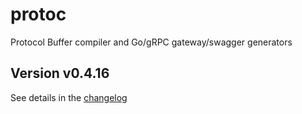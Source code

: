 # protoc
Protocol Buffer compiler and Go/gRPC gateway/swagger generators

## Version v0.4.16

See details in the [changelog](docs/CHANGELOG.md)
